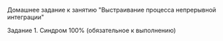 Домашнее задание к занятию "Выстраивание процесса непрерывной интеграции"

Задание 1. Синдром 100% (обязательное к выполнению)
